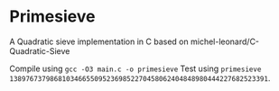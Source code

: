 # Primesieve
A Quadratic sieve implementation in C based on michel-leonard/C-Quadratic-Sieve

Compile using `gcc -O3 main.c -o primesieve`
Test using  `primesieve 1389767379868103466550952369852270458062404848980444227682523391`.
